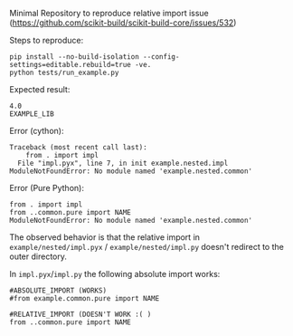Minimal Repository to reproduce relative import issue (https://github.com/scikit-build/scikit-build-core/issues/532)

Steps to reproduce:
```
pip install --no-build-isolation --config-settings=editable.rebuild=true -ve.
python tests/run_example.py
```

Expected result:
```
4.0
EXAMPLE_LIB
```

Error (cython):
```
Traceback (most recent call last):
    from . import impl
  File "impl.pyx", line 7, in init example.nested.impl
ModuleNotFoundError: No module named 'example.nested.common'
```

Error (Pure Python):
```
from . import impl
from ..common.pure import NAME
ModuleNotFoundError: No module named 'example.nested.common'
```

The observed behavior is that the relative import in `example/nested/impl.pyx` / `example/nested/impl.py` doesn't redirect to the outer directory.


In `impl.pyx`/`impl.py` the following absolute import works:
```
#ABSOLUTE_IMPORT (WORKS)
#from example.common.pure import NAME 

#RELATIVE_IMPORT (DOESN'T WORK :( )
from ..common.pure import NAME
```





